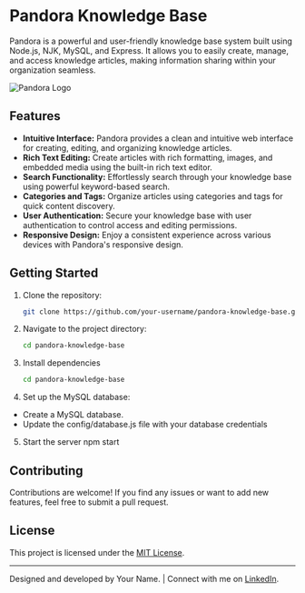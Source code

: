 # Pandora Knowledge Base

Pandora is a powerful and user-friendly knowledge base system built using Node.js, NJK, MySQL, and Express. It allows you to easily create, manage, and access knowledge articles, making information sharing within your organization seamless.

![Pandora Logo](link_to_your_logo.png)

## Features

- **Intuitive Interface:** Pandora provides a clean and intuitive web interface for creating, editing, and organizing knowledge articles.
- **Rich Text Editing:** Create articles with rich formatting, images, and embedded media using the built-in rich text editor.
- **Search Functionality:** Effortlessly search through your knowledge base using powerful keyword-based search.
- **Categories and Tags:** Organize articles using categories and tags for quick content discovery.
- **User Authentication:** Secure your knowledge base with user authentication to control access and editing permissions.
- **Responsive Design:** Enjoy a consistent experience across various devices with Pandora's responsive design.

## Getting Started

1. Clone the repository:

   ```bash
   git clone https://github.com/your-username/pandora-knowledge-base.git

2. Navigate to the project directory:
   ```bash
   cd pandora-knowledge-base
3. Install dependencies
    ```bash
    cd pandora-knowledge-base
4. Set up the MySQL database:
 * Create a MySQL database.
 * Update the config/database.js file with your database credentials

5. Start the server
   npm start

## Contributing

Contributions are welcome! If you find any issues or want to add new features, feel free to submit a pull request.

## License

This project is licensed under the [MIT License](LICENSE).

---

Designed and developed by Your Name. | Connect with me on [LinkedIn](https://www.linkedin.com/in/henry-gomez-98a954b1).



    



